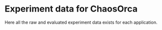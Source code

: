 # Experiment data for ChaosOrca

Here all the raw and evaluated experiment data exists for each application.
